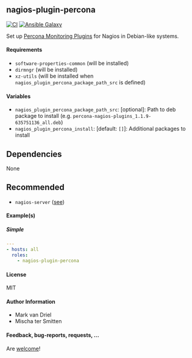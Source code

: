 ## nagios-plugin-percona

[![CI](https://github.com/Oefenweb/ansible-nagios-plugin-percona/workflows/CI/badge.svg)](https://github.com/Oefenweb/ansible-nagios-plugin-percona/actions?query=workflow%3ACI)
[![Ansible Galaxy](http://img.shields.io/badge/ansible--galaxy-nagios--plugin--percona-blue.svg)](https://galaxy.ansible.com/Oefenweb/nagios_plugin_percona)

Set up [Percona Monitoring Plugins](https://www.percona.com/software/mysql-tools/percona-monitoring-plugins) for Nagios in Debian-like systems.

#### Requirements

* `software-properties-common` (will be installed)
* `dirmngr` (will be installed)
* `xz-utils` (will be installed when `nagios_plugin_percona_package_path_src` is defined)

#### Variables

* `nagios_plugin_percona_package_path_src`: [optional]: Path to deb package to install (e.g. `percona-nagios-plugins_1.1.9-635751136_all.deb`)
* `nagios_plugin_percona_install`: [default: `[]`]: Additional packages to install

## Dependencies

None

## Recommended

* `nagios-server` ([see](https://github.com/Oefenweb/ansible-nagios-server))

#### Example(s)

##### Simple

```yaml
---
- hosts: all
  roles:
    - nagios-plugin-percona
```

#### License

MIT

#### Author Information

* Mark van Driel
* Mischa ter Smitten

#### Feedback, bug-reports, requests, ...

Are [welcome](https://github.com/Oefenweb/ansible-nagios-plugin-percona/issues)!
